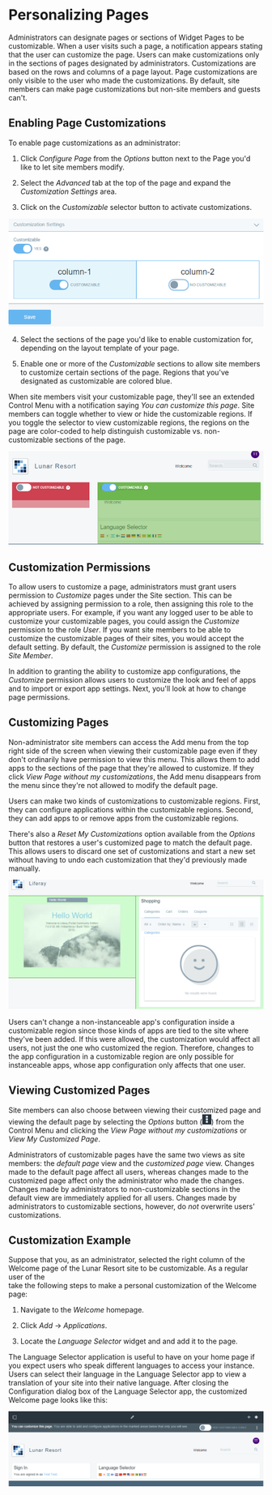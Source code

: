# Personalizing Pages [](id=personalizing-pages)

Administrators can designate pages or sections of Widget Pages to be 
customizable. When a user visits such a page, a notification appears stating 
that the user can customize the page. Users can make customizations only in the 
sections of pages designated by administrators. Customizations are based on the 
rows and columns of a page layout. Page customizations are only visible to the 
user who made the customizations. By default, site members can make page 
customizations but non-site members and guests can't.

## Enabling Page Customizations

To enable page customizations as an administrator:

1.  Click *Configure Page* from the *Options* button next to the Page you'd 
    like to let site members modify.
    
2.  Select the *Advanced* tab at the top of the page and expand the
    *Customization Settings* area.

3.  Click on the *Customizable* selector button to activate customizations.

![Figure 2: To enable page customizations, click on the *Configure Page* button next to the page, expand the *Customization Settings* area, and click on the *Customizable* button.](../../../../../images/page-customizations.png)

4.  Select the sections of the page you'd like to enable customization for, 
    depending on the layout template of your page.
    
5.  Enable one or more of the *Customizable* sections to allow site members to 
    customize certain sections of the page. Regions that you've designated as 
    customizable are colored blue.

When site members visit your customizable page, they'll see an extended Control
Menu with a notification saying *You can customize this page*. Site members can
toggle whether to view or hide the customizable regions. If you toggle the
selector to view customizable regions, the regions on the page are color-coded
to help distinguish customizable vs. non-customizable sections of the page.

![Figure 3: Customizable regions are colored green and non-customizable regions are colored red.](../../../../../images/color-coded-customizable-regions.png)

## Customization Permissions

To allow users to customize a page, administrators must grant users permission
to *Customize* pages under the Site section. This can be achieved by assigning
permission to a role, then assigning this role to the appropriate users. For
example, if you want any logged user to be able to customize your customizable
pages, you could assign the *Customize* permission to the role *User*. If you
want site members to be able to customize the customizable pages of their sites,
you would accept the default setting. By default, the *Customize* permission is
assigned to the role *Site Member*.

In addition to granting the ability to customize app configurations, the
*Customize* permission allows users to customize the look and feel of apps
and to import or export app settings. Next, you'll look at how to change page
permissions.

## Customizing Pages

Non-administrator site members can access the Add menu from the top
right side of the screen when viewing their customizable page even if they don't
ordinarily have permission to view this menu. This allows them to add apps to
the sections of the page that they're allowed to customize. If they click *View
Page without my customizations*, the Add menu disappears from the menu since
they're not allowed to modify the default page.

Users can make two kinds of customizations to customizable regions. First, they
can configure applications within the customizable regions. Second, they can add
apps to or remove apps from the customizable regions.

There's also a *Reset My Customizations* option available from the *Options*
button that restores a user's customized page to match the default page. This
allows users to discard one set of customizations and start a new set without
having to undo each customization that they'd previously made manually. 

![Figure 4: Customizable areas are highlighted green when organizing apps on the page.](../../../../../images/customizable-regions.png)

Users can't change a non-instanceable app's configuration inside a customizable
region since those kinds of apps are tied to the site where they've been added.
If this were allowed, the customization would affect all users, not just the one
who customized the region. Therefore, changes to the app configuration in
a customizable region are only possible for instanceable apps, whose app
configuration only affects that one user.

## Viewing Customized Pages

Site members can also choose between viewing their customized page and viewing
the default page by selecting the *Options* button
(![Options](../../../../../images/icon-options.png)) from the Control Menu and
clicking the *View Page without my customizations* or *View My Customized Page*.

Administrators of customizable pages have the same two views as site members:
the *default page* view and the *customized page* view. Changes made to the
default page affect all users, whereas changes made to the customized page
affect only the administrator who made the changes. Changes made by
administrators to non-customizable sections in the default view are immediately
applied for all users. Changes made by administrators to customizable sections,
however, do *not* overwrite users' customizations.


## Customization Example

Suppose that you, as an administrator, selected the right column of the Welcome 
page of the Lunar Resort site to be customizable. As a regular user of the  
take the following steps to make a personal customization of the Welcome page:

1.  Navigate to the *Welcome* homepage.

2.  Click *Add* &rarr; *Applications*.

3.  Locate the  *Language Selector* widget and and add it to the page.

The Language Selector application is useful to have on your home page if you
expect users who speak different languages to access your instance. Users can
select their language in the Language Selector app to view a translation of your
site into their native language. After closing the Configuration dialog box of
the Language Selector app, the customized Welcome page looks like this:

![Figure 5: In this example, the user added the Language app, and changed the display style from icons to a select box.](../../../../../images/customized-portal-homepage.png)
